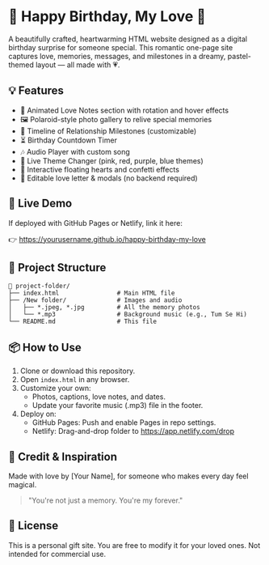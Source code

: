 # 🎂 Happy Birthday, My Love 💖

A beautifully crafted, heartwarming HTML website designed as a digital birthday surprise for someone special. This romantic one-page site captures love, memories, messages, and milestones in a dreamy, pastel-themed layout — all made with 💗.

## 💡 Features

- 💌 Animated Love Notes section with rotation and hover effects  
- 🖼️ Polaroid-style photo gallery to relive special memories  
- 📅 Timeline of Relationship Milestones (customizable)  
- ⏳ Birthday Countdown Timer  
- 🎶 Audio Player with custom song  
- 🌈 Live Theme Changer (pink, red, purple, blue themes)  
- 🎁 Interactive floating hearts and confetti effects  
- 📝 Editable love letter & modals (no backend required)

## 🚀 Live Demo

If deployed with GitHub Pages or Netlify, link it here:

👉 https://yourusername.github.io/happy-birthday-my-love

## 📂 Project Structure

```
📁 project-folder/
├── index.html                # Main HTML file
├── /New folder/              # Images and audio
│   ├── *.jpeg, *.jpg         # All the memory photos
│   └── *.mp3                 # Background music (e.g., Tum Se Hi)
└── README.md                 # This file
```

## 📦 How to Use

1. Clone or download this repository.
2. Open `index.html` in any browser.
3. Customize your own:
   - Photos, captions, love notes, and dates.
   - Update your favorite music (.mp3) file in the footer.
4. Deploy on:
   - GitHub Pages: Push and enable Pages in repo settings.
   - Netlify: Drag-and-drop folder to https://app.netlify.com/drop

## 🧡 Credit & Inspiration

Made with love by [Your Name], for someone who makes every day feel magical.

> "You're not just a memory. You're my forever."

## 📜 License

This is a personal gift site. You are free to modify it for your loved ones. Not intended for commercial use.
